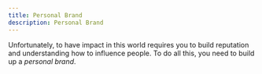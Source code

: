 ```yaml
---
title: Personal Brand
description: Personal Brand
---
```


Unfortunately, to have impact in this world requires you to build reputation and understanding how to influence people. To do all this, you need to build up a *personal brand*.

